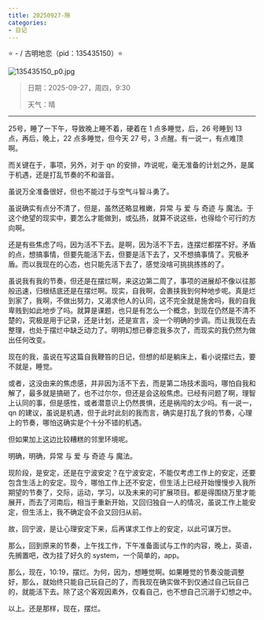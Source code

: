 ```yaml
---
title: 20250927-隙
categories:
- 日记
---
```

⭐ - / 古明地恋（pid：135435150）⭐

![135435150_p0.jpg](https://byyw-oss1.oss-cn-hangzhou.aliyuncs.com/img/2025/09/27-4a2712d79e707fac52e2b04be90c2b69-135435150_p0.jpg.webp)

>日期：2025-09-27，周四，9:30
>
>天气：晴

---

25号，睡了一下午，导致晚上睡不着，硬着在 1 点多睡觉，后，26 号睡到 13 点，再后，晚上，22 点多睡觉，但今天 27 号，3 点醒。有一说一，有点难顶啊。

而关键在于，事项，另外，对于 qn 的安排，咋说呢，毫无准备的计划之外，是属于机遇，还是打乱节奏的不和谐音。

虽说万全准备很好，但也不能过于与空气斗智斗勇了。

虽说确实有点分不清了，但是，虽然还略显稚嫩，异常 与 爱 与 奇迹 与 魔法。于这个绝望的现实中，要怎么才能做到，或弘扬，就算不说这些，也得给个可行的方向啊。

还是有些焦虑了吗，因为活不下去。是啊，因为活不下去，连摆烂都摆不好。矛盾的点，想搞事情，但要先能活下去，但要是活下去了，又不想搞事情了。究极矛盾。而以我现在的心态，也只能先活下去了，感觉没啥可挑挑拣拣的了。

虽说我有我的节奏，但还是在摆烂啊，来这边第二周了，事项的进展却不像以往那般迅速，归根结底还是在摆烂啊。现实，自我啊，会裹挟我到何种地步呢。真是烂到家了，我啊，不做出努力，又渴求他人的认同，这不完全就是施舍吗，我的自我卑贱到如此地步了吗。就算是课题，也只是有怎么一个概念，到现在仍然是不清不楚的，究极是用于记录，还是计划，还是宣言，没一个明确的步调。而让我现在去整理，也处于摆烂中缺乏动力了。明明幻想已眷恋我多次了，而现实的我仍然为做出任何改变。

现在的我，虽说在写这篇自我鞭笞的日记，但想的却是躺床上，看小说摆烂去，要不就是，睡觉。

或者，这没由来的焦虑感，并非因为活不下去，而是第二场技术面吗，哪怕自我和解了，最多就是搞砸了，也不过尔尔，但还是会这般焦虑。已经有问题了啊，理智上认同的事，但是感性，或者潜意识上仍然畏惧，还是祸闯的太少吗。有一说一，qn 的建议，虽说是机遇，但于此时此刻的我而言，确实是打乱了我的节奏，心理上的节奏，哪怕这确实是个十分不错的机遇。

但如果加上这边比较糟糕的邻里环境呢。

明确，明确，异常 与 爱 与 奇迹 与 魔法。

现阶段，是安定，还是在宁波安定？在宁波安定，不能仅考虑工作上的安定，还要包含生活上的安定。现今，哪怕工作上还不安定，但生活上已经开始慢慢步入我所期望的节奏了，交际，运动，学习，以及未来的可扩展项目。都是得围绕万里才能展开，而去了河南后，相当于重新开始，又回归独自一人的情况，虽说工作上能安定，但生活上，我不确定会不会又回归从前。

故，回宁波，是让心理安定下来，后再谋求工作上的安定，以此可谋万世。

那么，回到原来的节奏，上午找工作，下午准备面试与工作的内容，晚上，英语，先搁置吧，改为挂了好久的 system，一个简单的，app。

那么，现在，10:19，摆烂。为何，因为，想睡觉啊。如果睡觉的节奏没能调整好，那么，就始终只能自己玩自己的了，而我现在确实做不到仅通过自己玩自己的，就能活下去。除了这个客观因素外，仅看自己，也不想自己沉溺于幻想之中。

以上。还是那样，现在，摆烂。

